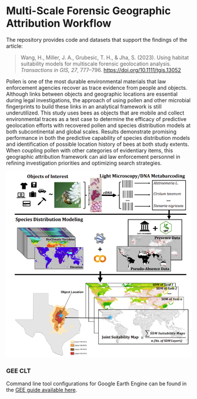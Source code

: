 # Multi-Scale Forensic Geographic Attribution Workflow

The repository provides code and datasets that support the findings of the article: 
> Wang, H., Miller, J. A., Grubesic, T. H., & Jha, S. (2023). Using habitat suitability models for multiscale forensic geolocation analysis. *Transactions in GIS, 27*, 777–796. <a href=https://doi.org/10.1111/tgis.13052>https://doi.org/10.1111/tgis.13052</a>

Pollen is one of the most durable environmental materials that law enforcement agencies recover as trace
evidence from people and objects. Although links between objects and geographic locations are essential
during legal investigations, the approach of using pollen and other microbial fingerprints to build these links
in an analytical framework is still underutilized. This study uses bees as objects that are mobile and collect
environmental traces as a test case to determine the efficacy of predictive geolocation efforts with recovered
pollen and species distribution models at both subcontinental and global scales. Results demonstrate promising
performance in both the predictive capability of species distribution models and identification of possible
location history of bees at both study extents. When coupling pollen with other categories of evidentiary items,
this geographic attribution framework can aid law enforcement personnel in refining investigation priorities
and optimizing search strategies.

<img src='/images/workflow.png' width='700'/>

### GEE CLT
Command line tool configurations for Google Earth Engine can be found in the <a href=https://developers.google.com/earth-engine/guides/command_line>GEE guide available here</a>.





